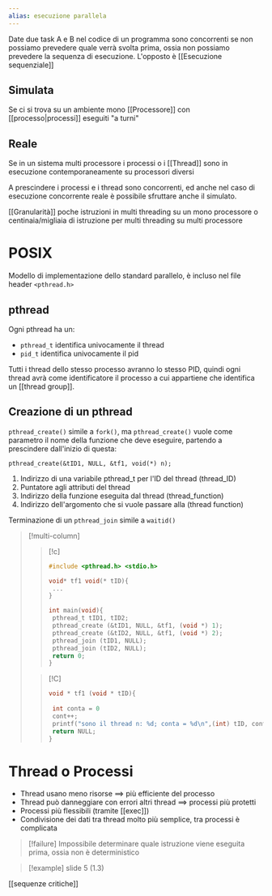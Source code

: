 ```yaml
---
alias: esecuzione parallela
---
```

Date due task A e B nel codice di un programma sono concorrenti se non possiamo prevedere quale verrà svolta prima, ossia non possiamo prevedere la sequenza di esecuzione. 
L'opposto è [[Esecuzione sequenziale]]


## Simulata
Se ci si trova su un ambiente mono [[Processore]] con [[processo|processi]] eseguiti "a turni"

## Reale
Se in un sistema multi processore i processi o i [[Thread]] sono in esecuzione contemporaneamente su processori diversi


A prescindere i processi e i thread sono concorrenti, ed anche nel caso di esecuzione concorrente reale è possibile sfruttare anche il simulato.


[[Granularità]] poche istruzioni in multi threading su un mono processore o centinaia/migliaia di istruzione per multi threading su multi processore 


# POSIX
Modello di implementazione dello standard parallelo, è incluso nel file header `<pthread.h>`

## pthread
Ogni pthread ha un: 
- `pthread_t` identifica univocamente il thread
- `pid_t` identifica univocamente il pid

Tutti i thread dello stesso processo avranno lo stesso PID, quindi ogni thread avrà come identificatore il processo a cui appartiene che identifica un [[thread group]].


## Creazione di un pthread
`pthread_create()` simile a `fork()`, ma `pthread_create()` vuole come parametro il nome della funzione che deve eseguire, partendo a prescindere dall'inizio di questa:

`pthread_create(&tID1, NULL, &tf1, void(*) n);`

1. Indirizzo di una variabile pthread_t per l'ID del thread (thread_ID)
2. Puntatore agli attributi del thread
3. Indirizzo della funzione eseguita dal thread (thread_function)
4. Indirizzo dell'argomento che si vuole passare alla (thread function)


Terminazione di un `pthread_join` simile a `waitid()`



>[!multi-column]
>
>>[!c]
>>```c
>>#include <pthread.h> <stdio.h>
>>
>>void* tf1 void(* tID){
>>	...
>>}
>>
>>int main(void){
>>	pthread_t tID1, tID2;
>>	pthread_create (&tID1, NULL, &tf1, (void *) 1);
>>	pthread_create (&tID2, NULL, &tf1, (void *) 2);
>>	pthread_join (tID1, NULL);
>>	pthread_join (tID2, NULL);
>>	return 0;
>>}
>>``` 
>
>>[!C]
>>```C
>>void * tf1 (void * tID){
>>	
>>	int conta = 0
>>	cont++;
>>	printf("sono il thread n: %d; conta = %d\n",(int) tID, conta);
>>	return NULL;
>>}
>>```


# Thread o Processi
- Thread usano meno risorse $\implies$ più efficiente del processo
- Thread può danneggiare con errori altri thread $\implies$ processi più protetti
- Processi più flessibili (tramite [[exec]])
- Condivisione dei dati tra thread molto più semplice, tra processi è complicata


>[!failure]
>Impossibile determinare quale istruzione viene eseguita prima, ossia non è deterministico




>[!example] slide 5 (1.3)


[[sequenze critiche]]



